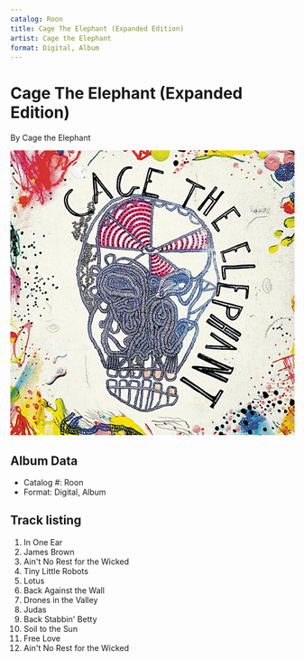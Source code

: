 ```yaml
---
catalog: Roon
title: Cage The Elephant (Expanded Edition)
artist: Cage the Elephant
format: Digital, Album
---
```


# Cage The Elephant (Expanded Edition)

By Cage the Elephant

![](../../assets/albumcovers/Cage_the_Elephant-Cage_The_Elephant_Expanded_Edition.png)

## Album Data

- Catalog #: Roon
- Format: Digital, Album


## Track listing


1. In One Ear
2. James Brown
3. Ain't No Rest for the Wicked
4. Tiny Little Robots
5. Lotus
6. Back Against the Wall
7. Drones in the Valley
8. Judas
9. Back Stabbin' Betty
10. Soil to the Sun
11. Free Love
12. Ain't No Rest for the Wicked

